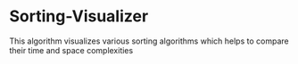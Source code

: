 # Sorting-Visualizer
 This algorithm visualizes various sorting algorithms which helps to compare their time and space complexities
